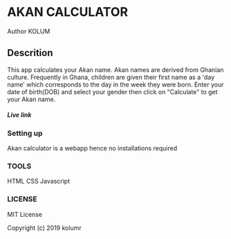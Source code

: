 # AKAN CALCULATOR

Author KOLUM

## Descrition
This app calculates your Akan name. Akan names are derived from Ghanian culture. Frequently in Ghana, children are given their first name as a 'day name' which corresponds to the day in the week they were born.
Enter your date of birth(DOB) and select your gender then click on "Calculate" to get your Akan name.

##### Live link 

### Setting up
Akan calculator is a webapp hence no installations required

### TOOLS
HTML
CSS
Javascript

### LICENSE
MIT License

Copyright (c) 2019 kolumr



          